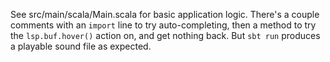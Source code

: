 See src/main/scala/Main.scala for basic application logic. There's a couple comments with an
`import` line to try auto-completing, then a method to try the `lsp.buf.hover()` action on, and get
nothing back. But `sbt run` produces a playable sound file as expected.
